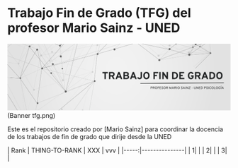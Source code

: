 # Trabajo Fin de Grado (TFG) del profesor Mario Sainz - UNED


![](https://github.com/mariosainzmartinez/TFG/blob/7f5a1f9b1a9009502bd658c64a19a3cfe2b6e009/Banner%20tfg.png)
(Banner tfg.png)



Este es el repositorio creado por [Mario Sainz] para coordinar la docencia de los trabajos de fin de grado que dirije desde la UNED



| Rank | THING-TO-RANK | XXX | vvv |
|-----:|---------------|
|     1|               |
|     2|               |
|     3|               |
